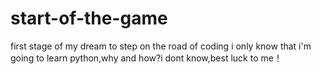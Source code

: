 # start-of-the-game
first stage of my dream to step on the road of coding
i only know that i'm going to learn python,why and how?i dont know,best luck to me！
